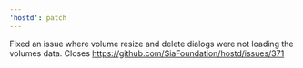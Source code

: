 ```yaml
---
'hostd': patch
---
```


Fixed an issue where volume resize and delete dialogs were not loading the volumes data. Closes https://github.com/SiaFoundation/hostd/issues/371
